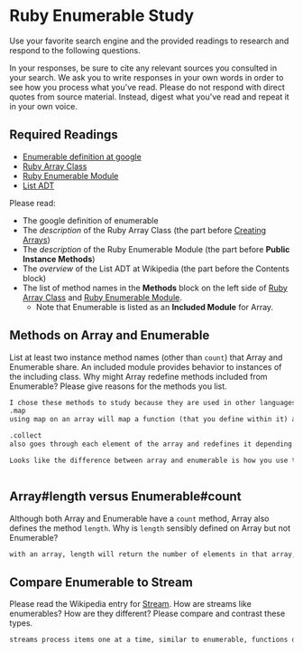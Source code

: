 # Ruby Enumerable Study

Use your favorite search engine and the provided readings to research and
respond to the following questions.

In your responses, be sure to cite any relevant sources you consulted in your
search. We ask you to write responses in your own words in order to see how you
process what you've read. Please do not respond with direct quotes from source
material. Instead, digest what you've read and repeat it in your own voice.

## Required Readings

-   [Enumerable definition at google](https://www.google.com/#q=enumerable+definition)
-   [Ruby Array Class](http://ruby-doc.org/core-2.3.0/Array.html)
-   [Ruby Enumerable Module](http://ruby-doc.org/core-2.3.0/Enumerable.html)
-   [List ADT](https://en.wikipedia.org/wiki/List_%28abstract_data_type%29)

Please read:
- The google definition of enumerable
- The _description_ of the Ruby
Array Class (the part before [Creating
Arrays](http://ruby-doc.org/core-2.3.0/Array.html#class-Array-label-Creating+Arrays))
- The _description_ of the Ruby Enumerable Module (the part before **Public
Instance Methods**)
- The _overview_ of the List ADT at Wikipedia (the part
before the Contents block)
- The list of method names
in the **Methods** block on the left side of [Ruby Array
Class](http://ruby-doc.org/core-2.3.0/Array.html) and [Ruby Enumerable
Module](http://ruby-doc.org/core-2.3.0/Enumerable.html).
  - Note that Enumerable
is listed as an **Included Module** for Array.

## Methods on Array and Enumerable

List at least two instance method names (other than `count`) that Array and
Enumerable share. An included module provides behavior to instances of the
including class. Why might Array redefine methods included from Enumerable?
Please give reasons for the methods you list.

```md
I chose these methods to study because they are used in other languages as well, so I thought it would be important.
.map
using map on an array will map a function (that you define within it) and apply it to each element of the array. This will create a new array with these new values. The difference between using an array or an enumerator is the syntax (map{|item|block} -> new array) vs (map{|object| block} -> array)

.collect
also goes through each element of the array and redefines it depending on what function you put inside.

Looks like the difference between array and enumerable is how you use them. Array takes in an item where enumerable will take in an object. WIth an array, each item will be separated, acted upon, and then brought back to define a new array but for enumerable, the object you define is just placed inside the array in each place.



```

## Array#length versus Enumerable#count

Although both Array and Enumerable have a `count` method, Array also defines the
method `length`.  Why is `length` sensibly defined on Array but not Enumerable?

```md
with an array, length will return the number of elements in that array, including zero if there are no elements. length cannot be defined with enumerable but it wouldn't make sense. You cannot place length inside each element of the enumerable object the same way you can count the length of an array by counting each element.
```

## Compare Enumerable to Stream

Please read the Wikipedia entry for
[Stream](https://en.wikipedia.org/wiki/Stream_%28computing%29).  How are streams
like enumerables?  How are they different?  Please compare and contrast these
types.

```md
streams process items one at a time, similar to enumerable, functions don't operate on them as a whole but affect each object.
```
